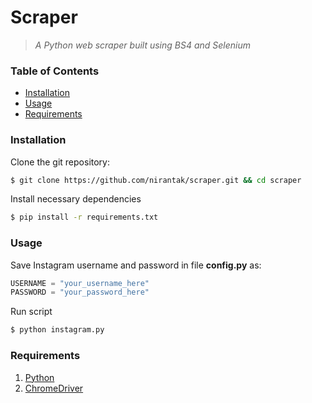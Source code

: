 # Scraper
> *A Python web scraper built using BS4 and Selenium*

### Table of Contents
* [Installation](#installation)
* [Usage](#usage)
* [Requirements](#requirements)

### Installation
Clone the git repository:
```bash
$ git clone https://github.com/nirantak/scraper.git && cd scraper
```

Install necessary dependencies
```bash
$ pip install -r requirements.txt
```

### Usage
Save Instagram username and password in file **config.py** as:
```python
USERNAME = "your_username_here"
PASSWORD = "your_password_here"
```
Run script
```bash
$ python instagram.py
```

### Requirements
1. [Python](https://python.org)
2. [ChromeDriver](https://sites.google.com/a/chromium.org/chromedriver/)

